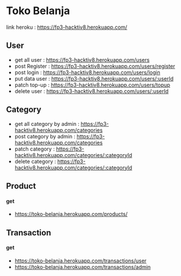 # Toko Belanja
link heroku : https://fp3-hacktiv8.herokuapp.com/

## User
- get all user  : https://fp3-hacktiv8.herokuapp.com/users
- post Register : https://fp3-hacktiv8.herokuapp.com/users/register
- post login    : https://fp3-hacktiv8.herokuapp.com/users/login
- put data user : https://fp3-hacktiv8.herokuapp.com/users/:userId
- patch top-up  : https://fp3-hacktiv8.herokuapp.com/users/topup
- delete user   : https://fp3-hacktiv8.herokuapp.com/users/:userId

## Category
- get all category by admin : https://fp3-hacktiv8.herokuapp.com/categories
- post category by admin    : https://fp3-hacktiv8.herokuapp.com/categories
- patch category            : https://fp3-hacktiv8.herokuapp.com/categories/:categoryId
- delete category           : https://fp3-hacktiv8.herokuapp.com/categories/:categoryId

## Product
#### get
 - https://toko-belanja.herokuapp.com/products/
## Transaction
#### get
 - https://toko-belanja.herokuapp.com/transactions/user
 - https://toko-belanja.herokuapp.com/transactions/admin
 